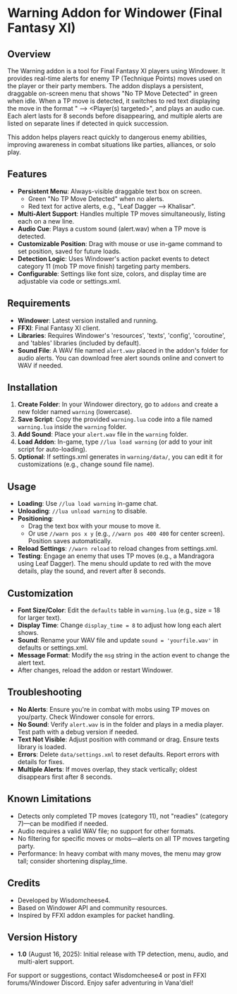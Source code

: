 # Warning Addon for Windower (Final Fantasy XI)

## Overview
The Warning addon is a tool for Final Fantasy XI players using Windower. It provides real-time alerts for enemy TP (Technique Points) moves used on the player or their party members. The addon displays a persistent, draggable on-screen menu that shows "No TP Move Detected" in green when idle. When a TP move is detected, it switches to red text displaying the move in the format "<TP Move> --> <Player(s) targeted>", and plays an audio cue. Each alert lasts for 8 seconds before disappearing, and multiple alerts are listed on separate lines if detected in quick succession.

This addon helps players react quickly to dangerous enemy abilities, improving awareness in combat situations like parties, alliances, or solo play.

## Features
- **Persistent Menu**: Always-visible draggable text box on screen.
  - Green "No TP Move Detected" when no alerts.
  - Red text for active alerts, e.g., "Leaf Dagger --> Khalisar".
- **Multi-Alert Support**: Handles multiple TP moves simultaneously, listing each on a new line.
- **Audio Cue**: Plays a custom sound (alert.wav) when a TP move is detected.
- **Customizable Position**: Drag with mouse or use in-game command to set position, saved for future loads.
- **Detection Logic**: Uses Windower's action packet events to detect category 11 (mob TP move finish) targeting party members.
- **Configurable**: Settings like font size, colors, and display time are adjustable via code or settings.xml.

## Requirements
- **Windower**: Latest version installed and running.
- **FFXI**: Final Fantasy XI client.
- **Libraries**: Requires Windower's 'resources', 'texts', 'config', 'coroutine', and 'tables' libraries (included by default).
- **Sound File**: A WAV file named `alert.wav` placed in the addon's folder for audio alerts. You can download free alert sounds online and convert to WAV if needed.

## Installation
1. **Create Folder**: In your Windower directory, go to `addons` and create a new folder named `warning` (lowercase).
2. **Save Script**: Copy the provided `warning.lua` code into a file named `warning.lua` inside the `warning` folder.
3. **Add Sound**: Place your `alert.wav` file in the `warning` folder.
4. **Load Addon**: In-game, type `//lua load warning` (or add to your init script for auto-loading).
5. **Optional**: If settings.xml generates in `warning/data/`, you can edit it for customizations (e.g., change sound file name).

## Usage
- **Loading**: Use `//lua load warning` in-game chat.
- **Unloading**: `//lua unload warning` to disable.
- **Positioning**:
  - Drag the text box with your mouse to move it.
  - Or use `//warn pos x y` (e.g., `//warn pos 400 400` for center screen). Position saves automatically.
- **Reload Settings**: `//warn reload` to reload changes from settings.xml.
- **Testing**: Engage an enemy that uses TP moves (e.g., a Mandragora using Leaf Dagger). The menu should update to red with the move details, play the sound, and revert after 8 seconds.

## Customization
- **Font Size/Color**: Edit the `defaults` table in `warning.lua` (e.g., size = 18 for larger text).
- **Display Time**: Change `display_time = 8` to adjust how long each alert shows.
- **Sound**: Rename your WAV file and update `sound = 'yourfile.wav'` in defaults or settings.xml.
- **Message Format**: Modify the `msg` string in the action event to change the alert text.
- After changes, reload the addon or restart Windower.

## Troubleshooting
- **No Alerts**: Ensure you're in combat with mobs using TP moves on you/party. Check Windower console for errors.
- **No Sound**: Verify `alert.wav` is in the folder and plays in a media player. Test path with a debug version if needed.
- **Text Not Visible**: Adjust position with command or drag. Ensure texts library is loaded.
- **Errors**: Delete `data/settings.xml` to reset defaults. Report errors with details for fixes.
- **Multiple Alerts**: If moves overlap, they stack vertically; oldest disappears first after 8 seconds.

## Known Limitations
- Detects only completed TP moves (category 11), not "readies" (category 7)—can be modified if needed.
- Audio requires a valid WAV file; no support for other formats.
- No filtering for specific moves or mobs—alerts on all TP moves targeting party.
- Performance: In heavy combat with many moves, the menu may grow tall; consider shortening display_time.

## Credits
- Developed by Wisdomcheese4.
- Based on Windower API and community resources.
- Inspired by FFXI addon examples for packet handling.

## Version History
- **1.0** (August 16, 2025): Initial release with TP detection, menu, audio, and multi-alert support.

For support or suggestions, contact Wisdomcheese4 or post in FFXI forums/Windower Discord. Enjoy safer adventuring in Vana'diel!
